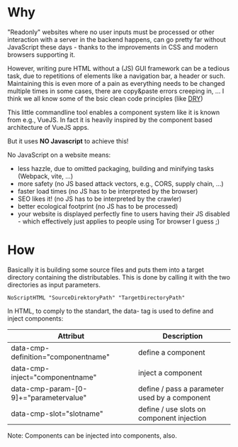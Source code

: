 # Why

"Readonly" websites where no user inputs must be processed or other interaction with a server in the backend happens, can go pretty far without JavaScript these days - thanks to the improvements in CSS and modern browsers supporting it.

However, writing pure HTML without a (JS) GUI framework can be a tedious task, due to repetitions of elements like a navigation bar, a header or such. Maintaining this is even more of a pain as everything needs to be changed multiple times in some cases, there are copy&paste errors creeping in, ... I think we all know some of the bsic clean code principles (like [DRY](https://clean-code-developer.com/grades/grade-1-red/#Don8217t_Repeat_Yourself_DRY))

This little commandline tool enables a component system like it is known from e.g., VueJS. In fact it is heavily inspired by the component based architecture of VueJS apps.

But it uses **NO Javascript** to achieve this!

No JavaScript on a website means:
- less hazzle, due to omitted packaging, building and minifying tasks (Webpack, vite, ...)
- more safety (no JS based attack vectors, e.g., CORS, supply chain, ...)
- faster load times (no JS has to be interpreted by the browser)
- SEO likes it! (no JS has to be interpreted by the crawler)
- better ecological footprint (no JS has to be processed)
- your website is displayed perfectly fine to users having their JS disabled - which effectively just applies to people using Tor browser I guess ;)

# How

Basically it is building some source files and puts them into a target directory containing the distributables.
This is done by calling it with the two directories as input parameters. 

`NoScriptHTML "SourceDirektoryPath" "TargetDirectoryPath"`

In HTML, to comply to the standart, the data- tag is used to define and inject components:

| Attribut      | Description   |
| ------------- | ------------- |
| data-cmp-definition="componentname" | define a component |
| data-cmp-inject="componentname" | inject a component |
| data-cmp-param-[0-9]+="parametervalue" | define / pass a parameter used by a component |
| data-cmp-slot="slotname" | define / use slots on component injection |

Note:
Components can be injected into components, also.
